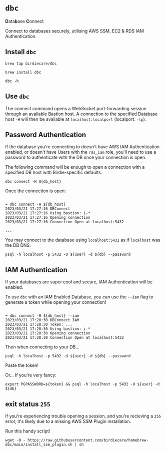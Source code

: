 # `dbc`
**D**ata**b**ase **C**onnect

Connect to databases securely, utilising AWS SSM, EC2 & RDS IAM Authentication.

## Install `dbc`

`brew tap birdiecare/dbc`

`brew install dbc`

`dbc -h`

## Use `dbc`

The connect command opens a WebSocket port-forwarding session through an available Bastion host.
A connection to the specified Database host `-H` will then be available at `localhost:localport` (localport: `-lp`).

## Password Authentication

If the database you're connecting to doesn't have AWS IAM Authentication enabled, or doesn't have Users with the `rds_iam` role, you'll need to use a password to authenticate with the DB once your connection is open.

The following command will be enough to open a connection with a specified DB host with Birdie-specific defaults.

`dbc connect -H ${db_host}`

Once the connection is open:

```

➜ dbc connect -H ${db_host}
2023/03/21 17:27:16 DBConnect
2023/03/21 17:27:16 Using bastion: i-*
2023/03/21 17:27:16 Opening connection
2023/03/21 17:27:16 Connection Open at localhost:5432

...

```

You may connect to the database using `localhost:5432` as if `localhost` was the DB DNS.

`psql -h localhost -p 5432 -U ${user} -d ${db} --password`

## IAM Authentication

If your databases are super cool and secure, IAM Authentication will be enabled.

To use `dbc` with an IAM Enabled Database, you can use the `--iam` flag to generate a token while opening your connection!

```

➜ dbc connect -H ${db_host} --iam
2023/03/21 17:28:30 DBConnect IAM
2023/03/21 17:28:30 Token: ...
2023/03/21 17:28:30 Using bastion: i-*
2023/03/21 17:28:30 Opening connection
2023/03/21 17:28:30 Connection Open at localhost:5432

```

Then when connecting to your DB...

`psql -h localhost -p 5432 -U ${user} -d ${db} --password`

Paste the token!

Or... If you're very fancy:

`export PGPASSWORD=${token} && psql -h localhost -p 5432 -U ${user} -d ${db}`

## exit status `255`

If you're experiencing trouble opening a session, and you're recieving a `255` error, it's likely due to a missing AWS SSM Plugin installation.

Run this handy script!

`wget -O - https://raw.githubusercontent.com/birdiecare/homebrew-dbc/main/install_ssm_plugin.sh | sh`

